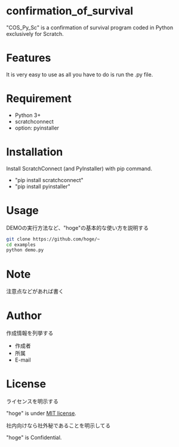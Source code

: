 # confirmation_of_survival

"COS_Py_Sc" is a confirmation of survival program coded in Python exclusively for Scratch.

# Features

It is very easy to use as all you have to do is run the .py file.

# Requirement 

* Python 3+
* scratchconnect
* option: pyinstaller

# Installation

Install ScratchConnect (and PyInstaller) with pip command.

* "pip install scratchconnect"
* "pip install pyinstaller"

# Usage

DEMOの実行方法など、"hoge"の基本的な使い方を説明する

```bash
git clone https://github.com/hoge/~
cd examples
python demo.py
```

# Note

注意点などがあれば書く

# Author

作成情報を列挙する

* 作成者
* 所属
* E-mail

# License
ライセンスを明示する

"hoge" is under [MIT license](https://en.wikipedia.org/wiki/MIT_License).

社内向けなら社外秘であることを明示してる

"hoge" is Confidential.
